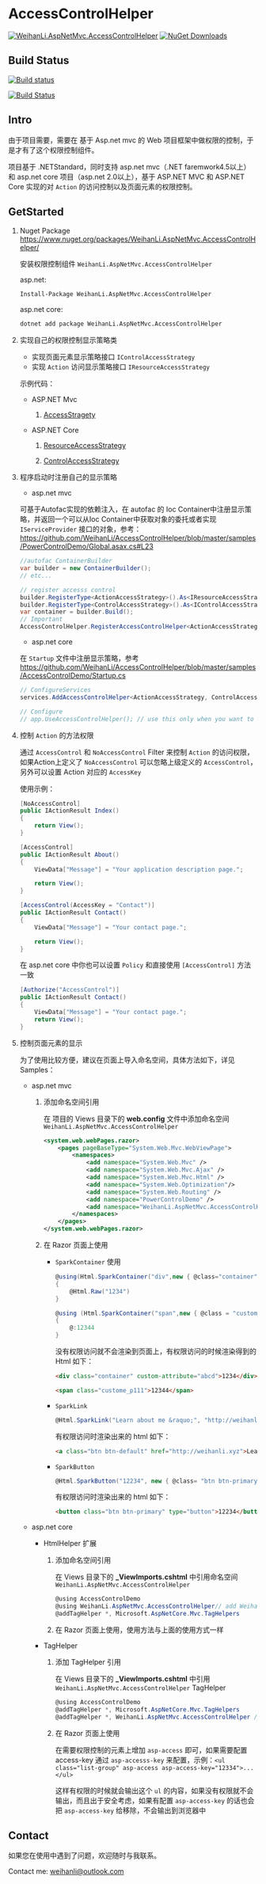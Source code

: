 # AccessControlHelper

[![WeihanLi.AspNetMvc.AccessControlHelper](https://img.shields.io/nuget/v/WeihanLi.AspNetMvc.AccessControlHelper.svg)](http://www.nuget.org/packages/WeihanLi.AspNetMvc.AccessControlHelper/)
[![NuGet Downloads](https://img.shields.io/nuget/dt/WeihanLi.AspNetMvc.AccessControlHelper.svg)](http://www.nuget.org/packages/WeihanLi.AspNetMvc.AccessControlHelper/)

## Build Status

[![Build status](https://ci.appveyor.com/api/projects/status/ht69a1o8b9ss9v8a?svg=true)](https://ci.appveyor.com/project/WeihanLi/accesscontroldemo)

[![Build Status](https://travis-ci.org/WeihanLi/AccessControlHelper.svg?branch=master)](https://travis-ci.org/WeihanLi/AccessControlHelper)

## Intro

由于项目需要，需要在 基于 Asp.net mvc 的 Web 项目框架中做权限的控制，于是才有了这个权限控制组件。

项目基于 .NETStandard，同时支持 asp.net mvc（.NET faremwork4.5以上） 和 asp.net core 项目（asp.net 2.0以上），基于 ASP.NET MVC 和 ASP.NET Core 实现的对 `Action` 的访问控制以及页面元素的权限控制。

## GetStarted

1. Nuget Package <https://www.nuget.org/packages/WeihanLi.AspNetMvc.AccessControlHelper/>

   安装权限控制组件 `WeihanLi.AspNetMvc.AccessControlHelper`

   asp.net:

   ``` bash
   Install-Package WeihanLi.AspNetMvc.AccessControlHelper
   ```

   asp.net core:

   ``` bash
   dotnet add package WeihanLi.AspNetMvc.AccessControlHelper
   ```

1. 实现自己的权限控制显示策略类

    - 实现页面元素显示策略接口 `IControlAccessStrategy`
    - 实现 `Action` 访问显示策略接口 `IResourceAccessStrategy`

    示例代码：

    - ASP.NET Mvc

         1. [AccessStragety](https://github.com/WeihanLi/AccessControlHelper/blob/master/samples/PowerControlDemo/Helper/AccessStrategy.cs)

    - ASP.NET Core

        1. [ResourceAccessStrategy](https://github.com/WeihanLi/AccessControlHelper/blob/master/samples/AccessControlDemo/Services/ActionAccessStrategy.cs)

        1. [ControlAccessStrategy](https://github.com/WeihanLi/AccessControlHelper/blob/master/samples/AccessControlDemo/Services/ControlAccessStrategy.cs)

1. 程序启动时注册自己的显示策略

    - asp.net mvc

    可基于Autofac实现的依赖注入，在 autofac 的 Ioc Container中注册显示策略，并返回一个可以从Ioc Container中获取对象的委托或者实现 `IServiceProvider` 接口的对象，参考：<https://github.com/WeihanLi/AccessControlHelper/blob/master/samples/PowerControlDemo/Global.asax.cs#L23>

    ``` csharp
    //autofac ContainerBuilder
    var builder = new ContainerBuilder();
    // etc...

    // register accesss control
    builder.RegisterType<ActionAccessStrategy>().As<IResourceAccessStrategy>();
    builder.RegisterType<ControlAccessStrategy>().As<IControlAccessStrategy>();
    var container = builder.Build();
    // Important
    AccessControlHelper.RegisterAccessControlHelper<ActionAccessStrategy, ControlAccessStrategy>(type => container.Resolve(type));
    ```

    - asp.net core

    在 `Startup` 文件中注册显示策略，参考<https://github.com/WeihanLi/AccessControlHelper/blob/master/samples/AccessControlDemo/Startup.cs>

    ``` csharp
    // ConfigureServices
    services.AddAccessControlHelper<ActionAccessStrategy, ControlAccessStrategy>();

    // Configure
    // app.UseAccessControlHelper(); // use this only when you want to have a global access control especially for static files
    ```

1. 控制 `Action` 的方法权限

    通过 `AccessControl` 和 `NoAccessControl` Filter 来控制 `Action` 的访问权限，如果Action上定义了 `NoAccessControl` 可以忽略上级定义的 `AccessControl`，另外可以设置 Action 对应的 `AccessKey`

    使用示例：

    ``` csharp
    [NoAccessControl]
    public IActionResult Index()
    {
        return View();
    }

    [AccessControl]
    public IActionResult About()
    {
        ViewData["Message"] = "Your application description page.";

        return View();
    }

    [AccessControl(AccessKey = "Contact")]
    public IActionResult Contact()
    {
        ViewData["Message"] = "Your contact page.";

        return View();
    }
    ```

    在 asp.net core 中你也可以设置 `Policy` 和直接使用 `[AccessControl]` 方法一致

    ``` csharp
    [Authorize("AccessControl")]
    public IActionResult Contact()
    {
        ViewData["Message"] = "Your contact page.";
        return View();
    }
    ```

1. 控制页面元素的显示

    为了使用比较方便，建议在页面上导入命名空间，具体方法如下，详见 Samples：

    - asp.net mvc

      1. 添加命名空间引用

            在 项目的 Views 目录下的 **web.config** 文件中添加命名空间 `WeihanLi.AspNetMvc.AccessControlHelper`

            ``` xml
            <system.web.webPages.razor>
                <pages pageBaseType="System.Web.Mvc.WebViewPage">
                    <namespaces>
                        <add namespace="System.Web.Mvc" />
                        <add namespace="System.Web.Mvc.Ajax" />
                        <add namespace="System.Web.Mvc.Html" />
                        <add namespace="System.Web.Optimization"/>
                        <add namespace="System.Web.Routing" />
                        <add namespace="PowerControlDemo" />
                        <add namespace="WeihanLi.AspNetMvc.AccessControlHelper" /><!-- add WeihanLi.AspNetMvc.AccessControlHelper-->
                    </namespaces>
                </pages>
            </system.web.webPages.razor>
            ```

      2. 在 Razor 页面上使用

            - `SparkContainer` 使用

                ``` csharp
                @using(Html.SparkContainer("div",new { @class="container",custom-attribute = "abcd" }))
                {
                    @Html.Raw("1234")
                }

                @using (Html.SparkContainer("span",new { @class = "custom_p111" }, "F7A17FF9-3371-4667-B78E-BD11691CA852"))
                {
                    @:12344
                }
                ```

                没有权限访问就不会渲染到页面上，有权限访问的时候渲染得到的 Html 如下：

                ``` html
                <div class="container" custom-attribute="abcd">1234</div>

                <span class="custome_p111">12344</span>
                ```

            - `SparkLink`

                ``` csharp
                @Html.SparkLink("Learn about me &raquo;", "http://weihanli.xyz",new { @class = "btn btn-default" })
                ```

                有权限访问时渲染出来的 html 如下：

                ``` html
                <a class="btn btn-default" href="http://weihanli.xyz">Learn about me »</a>
                ```

            - `SparkButton`

                ``` csharp
                @Html.SparkButton("12234", new { @class= "btn btn-primary" })
                ```

                有权限访问时渲染出来的 html 如下：

                ``` html
                <button class="btn btn-primary" type="button">12234</button>
                ```

    - asp.net core

      - HtmlHelper 扩展

        1. 添加命名空间引用

            在 Views 目录下的 **_ViewImports.cshtml** 中引用命名空间 `WeihanLi.AspNetMvc.AccessControlHelper`

            ``` csharp
            @using AccessControlDemo
            @using WeihanLi.AspNetMvc.AccessControlHelper// add WeihanLi.AspNetMvc.AccessControlHelper
            @addTagHelper *, Microsoft.AspNetCore.Mvc.TagHelpers
            ```

        2. 在 Razor 页面上使用，使用方法与上面的使用方式一样

      - TagHelper

        1. 添加 TagHelper 引用

            在 Views 目录下的 **_ViewImports.cshtml** 中引用 `WeihanLi.AspNetMvc.AccessControlHelper` TagHelper

            ``` csharp
            @using AccessControlDemo
            @addTagHelper *, Microsoft.AspNetCore.Mvc.TagHelpers
            @addTagHelper *, WeihanLi.AspNetMvc.AccessControlHelper // add WeihanLi.AspNetMvc.AccessControlHelper TagHelper
            ```

        2. 在 Razor 页面上使用

            在需要权限控制的元素上增加 `asp-access` 即可，如果需要配置 access-key 通过 `asp-accesss-key` 来配置，示例：`<ul class="list-group" asp-access asp-access-key="12334">...</ul>`

            这样有权限的时候就会输出这个 `ul` 的内容，如果没有权限就不会输出，而且出于安全考虑，如果有配置 `asp-access-key` 的话也会把 `asp-access-key` 给移除，不会输出到浏览器中

## Contact

如果您在使用中遇到了问题，欢迎随时与我联系。

Contact me: <weihanli@outlook.com>
